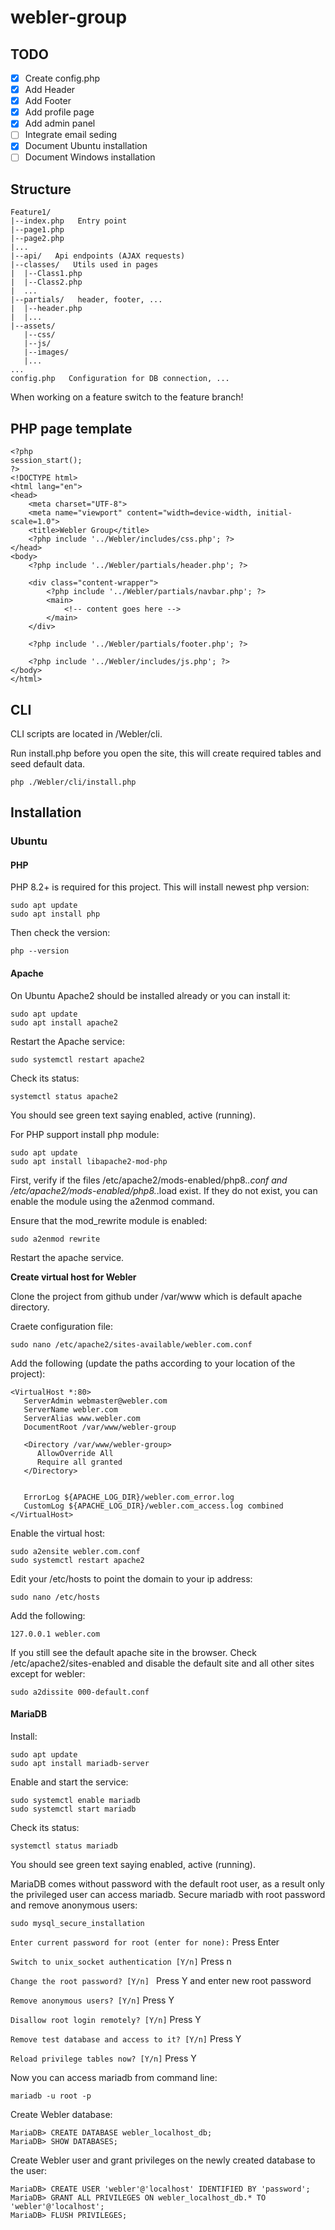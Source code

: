 # webler-group

## TODO

- [x] Create config.php
- [x] Add Header
- [x] Add Footer
- [x] Add profile page
- [x] Add admin panel
- [ ] Integrate email seding
- [x] Document Ubuntu installation
- [ ] Document Windows installation

## Structure

```
Feature1/
|--index.php   Entry point
|--page1.php
|--page2.php
|...
|--api/   Api endpoints (AJAX requests)
|--classes/   Utils used in pages
|  |--Class1.php
|  |--Class2.php
|  ...
|--partials/   header, footer, ...
|  |--header.php
|  |...
|--assets/
   |--css/
   |--js/
   |--images/
   |...
...
config.php   Configuration for DB connection, ...
```

When working on a feature switch to the feature branch!

## PHP page template

```
<?php
session_start();
?>
<!DOCTYPE html>
<html lang="en">
<head>
    <meta charset="UTF-8">
    <meta name="viewport" content="width=device-width, initial-scale=1.0">
    <title>Webler Group</title>
    <?php include '../Webler/includes/css.php'; ?>
</head>
<body>
    <?php include '../Webler/partials/header.php'; ?>

    <div class="content-wrapper">
        <?php include '../Webler/partials/navbar.php'; ?>
        <main>
            <!-- content goes here -->
        </main>
    </div>

    <?php include '../Webler/partials/footer.php'; ?>

    <?php include '../Webler/includes/js.php'; ?>
</body>
</html>
```

## CLI

CLI scripts are located in /Webler/cli.

Run install.php before you open the site, this will create required tables and seed default data.

```
php ./Webler/cli/install.php
```

## Installation

### Ubuntu

#### PHP

PHP 8.2+ is required for this project. This will install newest php version:

```
sudo apt update
sudo apt install php
```

Then check the version:

```
php --version
```

#### Apache

On Ubuntu Apache2 should be installed already or you can install it:

```
sudo apt update
sudo apt install apache2
```

Restart the Apache service:

```
sudo systemctl restart apache2
```

Check its status:

```
systemctl status apache2
```

You should see green text saying enabled, active (running).

For PHP support install php module:

```
sudo apt update
sudo apt install libapache2-mod-php
```

First, verify if the files /etc/apache2/mods-enabled/php8.*.conf and /etc/apache2/mods-enabled/php8.*.load exist. If they do not exist, you can enable the module using the a2enmod command.

Ensure that the mod_rewrite module is enabled:

```
sudo a2enmod rewrite
```

Restart the apache service.

**Create virtual host for Webler**

Clone the project from github under /var/www which is default apache directory.

Craete configuration file:

```
sudo nano /etc/apache2/sites-available/webler.com.conf
```

Add the following (update the paths according to your location of the project):

```
<VirtualHost *:80>
   ServerAdmin webmaster@webler.com
   ServerName webler.com
   ServerAlias www.webler.com
   DocumentRoot /var/www/webler-group

   <Directory /var/www/webler-group>
      AllowOverride All
      Require all granted
   </Directory>


   ErrorLog ${APACHE_LOG_DIR}/webler.com_error.log
   CustomLog ${APACHE_LOG_DIR}/webler.com_access.log combined
</VirtualHost>
```

Enable the virtual host:

```
sudo a2ensite webler.com.conf
sudo systemctl restart apache2
```

Edit your /etc/hosts to point the domain to your ip address:

```
sudo nano /etc/hosts
```

Add the following:

```
127.0.0.1 webler.com
```

If you still see the default apache site in the browser. Check /etc/apache2/sites-enabled and disable the default site and all other sites except for webler:

```
sudo a2dissite 000-default.conf
```

#### MariaDB

Install:

```
sudo apt update
sudo apt install mariadb-server
```

Enable and start the service:

```
sudo systemctl enable mariadb
sudo systemctl start mariadb
```

Check its status:

```
systemctl status mariadb
```

You should see green text saying enabled, active (running).

MariaDB comes without password with the default root user, as a result only the privileged user can access mariadb. Secure mariadb with root password and remove anonymous users:

```
sudo mysql_secure_installation
```

`Enter current password for root (enter for none):` Press Enter

`Switch to unix_socket authentication [Y/n]` Press n

`Change the root password? [Y/n] ` Press Y and enter new root password

`Remove anonymous users? [Y/n]` Press Y

`Disallow root login remotely? [Y/n]` Press Y

`Remove test database and access to it? [Y/n]` Press Y

`Reload privilege tables now? [Y/n]` Press Y

Now you can access mariadb from command line:

```
mariadb -u root -p
```

Create Webler database:

```
MariaDB> CREATE DATABASE webler_localhost_db;
MariaDB> SHOW DATABASES;
```

Create Webler user and grant privileges on the newly created database to the user:

```
MariaDB> CREATE USER 'webler'@'localhost' IDENTIFIED BY 'password';
MariaDB> GRANT ALL PRIVILEGES ON webler_localhost_db.* TO 'webler'@'localhost';
MariaDB> FLUSH PRIVILEGES;
